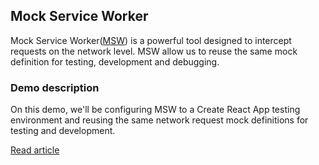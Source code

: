 ## Mock Service Worker

Mock Service Worker([MSW](https://mswjs.io/)) is a powerful tool designed to intercept requests on the network level. MSW allow us to reuse the same mock definition for testing, development and debugging.

### Demo description

On this demo, we'll be configuring MSW to a Create React App testing environment and reusing the same network request mock definitions for testing and development.

[Read article](https://ivstudio.com/mock-service-worker/)
